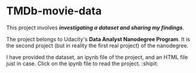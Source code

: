# TMDb-movie-data
This project involves _**investigating a dataset and sharing my findings**_.

The project belongs to Udacity's **Data Analyst Nanodegree Program**. It is the second project (but in reality the first real project) of the nanodegree.

I have provided the dataset, an ipynb file of the project, and an HTML file just in case. Click on the ipynb file to read the project. :shipit:
